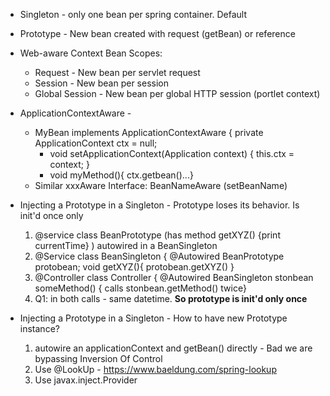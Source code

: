 * Singleton - only one bean per spring container. Default
* Prototype - New bean created with request (getBean) or reference
* Web-aware Context Bean Scopes:
     - Request - New bean per servlet request
     - Session - New bean per session
     - Global Session - New bean per global HTTP session (portlet context)
     
* ApplicationContextAware  - 
    - MyBean implements ApplicationContextAware { private ApplicationContext ctx = null;
        - void setApplicationContext(Application context) { this.ctx = context; }
        - void myMethod(){ ctx.getbean()...}
    - Similar xxxAware Interface: BeanNameAware (setBeanName)

* Injecting a Prototype in a Singleton - Prototype loses its behavior. Is init'd once only
  1. @service class BeanPrototype (has method getXYZ() {print currentTime} ) autowired in a BeanSingleton
  2. @Service class BeanSingleton { @Autowired BeanPrototype protobean; void getXYZ(){ protobean.getXYZ() }
  3. @Controller class Controller { @Autowired BeanSingleton stonbean
  someMethod() { calls stonbean.getMethod() twice}
  5. Q1: in both calls - same datetime. __So prototype is init'd only once__
* Injecting a Prototype in a Singleton - How to have new Prototype instance?
    1. autowire an applicationContext and getBean() directly - Bad we are bypassing Inversion Of Control
    2. Use @LookUp - https://www.baeldung.com/spring-lookup
    3. Use javax.inject.Provider
  